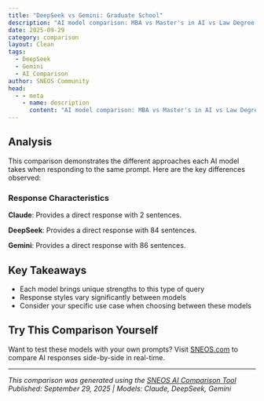 ```yaml
---
title: "DeepSeek vs Gemini: Graduate School"
description: "AI model comparison: MBA vs Master's in AI vs Law Degree - best ROI in 2025?..."
date: 2025-09-29
category: comparison
layout: Clean
tags:
  - DeepSeek
  - Gemini
  - AI Comparison
author: SNEOS Community
head:
  - - meta
    - name: description
      content: "AI model comparison: MBA vs Master's in AI vs Law Degree - best ROI in 2025?..."
---
```


<ChatComparison
  title="Claude vs DeepSeek vs Gemini: Graduate School"
  prompt="MBA vs Master's in AI vs Law Degree - best ROI in 2025?"
  :responses='{
    "DeepSeek": "Of course. This is an excellent question, as these three degrees represent very different career paths with distinct risk and reward profiles. The \u0022best\u0022 ROI in 2025 depends heavily on your personal strengths, career goals, and risk tolerance.\n\nLet\u0027s break down each degree, its ROI calculation, and its 2025 outlook.\n\n### Executive Summary: The Quick Answer\n\n*   **For the highest potential salary and immediate market demand in 2025: Master\u0027s in AI.**\n*   **For the most versatile career path and strong, stable long-term earnings: MBA.**\n*   **For a high-floor, stable, but high-barrier-to-entry profession: Law Degree (JD).**\n\nThe Master\u0027s in AI likely has the strongest **short-to-mid-term ROI** due to an extreme talent shortage. The MBA has the most versatile **long-term ROI**. The Law Degree has a more polarized and risky ROI.\n\n---\n\n### 1. Master\u0027s in Artificial Intelligence\n\nThis is the \u0022hot\u0022 degree of the moment, and for good reason.\n\n*   **Career Paths:** Machine Learning Engineer, AI Researcher, Data Scientist, AI Product Manager, Robotics Engineer.\n*   **Earning Potential:** Very high. Starting salaries for top graduates can range from **$120,000 to $200,000\u002B**, especially in tech hubs like Silicon Valley. Senior and specialized roles can command $300,000\u002B in total compensation.\n*   **Cost:** Varies widely. A top program can cost $60,000 - $80,000. Many reputable online programs (Georgia Tech, UT Austin) cost $10,000 - $20,000, making the ROI incredibly attractive.\n*   **Time:** Typically 1-2 years.\n\n#### ROI Analysis for 2025:\n\n*   **Pros:**\n    *   **Massive Demand \u0026 Short Supply:** The demand for AI talent far outstrips supply, a trend that will accelerate through 2025 and beyond.\n    *   **Future-Proofing:** You are building skills for the next several decades of technological evolution.\n    *   **High Starting Salary:** Immediate, high earnings potential right out of school.\n    *   **Lower Barrier to High ROI:** You don\u0027t need a \u0022top 5\u0022 school to get a great job. Strong skills from a solid program are enough.\n*   **Cons:**\n    *   **Rapidly Evolving Field:** Your knowledge can become obsolete quickly if you don\u0027t commit to continuous learning.\n    *   **Potential for Market Saturation:** While demand is insane now, an influx of graduates could cool the very top end of the salary spectrum in the long term (though this is a long way off).\n    *   **Niche Focus:** Less versatile than an MBA for moving into general management or non-tech roles.\n\n**Verdict:** **Highest potential ROI for 2025.** The combination of high starting salaries, strong demand, and relatively lower cost (especially from online programs) makes this a powerhouse.\n\n---\n\n### 2. Master of Business Administration (MBA)\n\nThe classic choice for career switchers and accelerators.\n\n*   **Career Paths:** Consulting, Finance (IB, PE, VC), Tech Product Management, Brand Management, Corporate Strategy, Entrepreneurship.\n*   **Earning Potential:** Highly dependent on school ranking and industry.\n    *   **Top-Tier MBA (M7):** Median total compensation often **$175,000 - $220,000\u002B** upon graduation.\n    *   **Mid-Tier MBA:** Can range from $100,000 - $150,000.\n*   **Cost:** Extremely high. Top programs can cost **$120,000 - $160,000\u002B** in tuition alone, plus two years of forgone salary.\n*   **Time:** Typically 2 years (full-time).\n\n#### ROI Analysis for 2025:\n\n*   **Pros:**\n    *   **Career Versatility \u0026 Network:** An MBA opens doors across industries. The network from a top school is an asset that pays dividends for life.\n    *   **Leadership Pathway:** It\u0027s the primary degree for ascending to senior executive roles (CEO, CFO, etc.).\n    *   **Proven Value:** The ROI of a top MBA is well-established and respected globally.\n*   **Cons:**\n    *   **Extremely High Cost:** The combination of high tuition and two years without a salary creates a massive \u0022opportunity cost.\u0022\n    *   **Tier-Sensitive:** The ROI of a mid- or low-tier MBA is significantly less certain than that of a top-tier program.\n    *   **Economic Sensitivity:** Hiring and salaries for MBA graduates (especially in finance and consulting) can dip during economic downturns.\n\n**Verdict:** **Strong long-term and network-based ROI.** For 2025 specifically, its performance is tied to the health of the consulting and finance sectors. It\u0027s a less direct and more expensive path than an AI Master\u0027s, but it offers unparalleled long-term flexibility and access to the C-suite.\n\n---\n\n### 3. Law Degree (Juris Doctor - JD)\n\nA traditional professional degree with a challenging modern economic landscape.\n\n*   **Career Paths:** Corporate Lawyer (Big Law), Public Interest Lawyer, Government Attorney, In-House Counsel, etc.\n*   **Earning Potential:** The most bimodal distribution of any degree.\n    *   **Big Law (Top Firms):** Starting salary is **~$215,000** (the \u0022Cravath Scale\u0022).\n    *   **Everyone Else:** Starting salaries can be as low as **$50,000 - $80,000**.\n*   **Cost:** Prohibitively high. Top law schools cost **$70,000 - $75,000 per year** in tuition, leading to total debt often exceeding $200,000.\n*   **Time:** 3 years (full-time).\n\n#### ROI Analysis for 2025:\n\n*   **Pros:**\n    *   **High Salary Ceiling (if you make it):** Big Law partners can earn millions.\n    *   **Prestige and Stability:** A law license is a powerful credential that offers a stable, respected career.\n    *   **Intellectual Challenge:** The work is complex and intellectually rigorous.\n*   **Cons:**\n    *   **Extreme Bimodal Salaries:** Your financial success is almost entirely dependent on getting a job in Big Law, which is only available to the top of the class at top-tier schools.\n    *   **Highest Debt Burden:** Combined with 3 years of no income, the financial hole is deep.\n    *   **High Stress, High Burnout:** The lifestyle in high-paying legal jobs is notoriously demanding.\n    *   **Threat from AI:** AI is already beginning to automate document review, legal research, and contract drafting, potentially reducing the demand for entry-level associates.\n\n**Verdict:** **The Riskiest ROI.** The payoff is fantastic if you graduate from a **T-14 law school** and land a Big Law job. For anyone else, the ROI is often negative or very low for a long time. The threat of AI automation adds a significant long-term risk factor that the other two degrees don\u0027t face as acutely.\n\n---\n\n### Head-to-Head Comparison for 2025\n\n| Factor | Master\u0027s in AI | MBA (Top-Tier) | Law Degree (Top-Tier) |\n| :--- | :--- | :--- | :--- |\n| **Demand in 2025** | **Extremely High** | High | Stable (but concentrated) |\n| **Starting Salary** | **$120k - $200k\u002B** | **$175k - $220k\u002B** | **$215k (Big Law only)** |\n| **Cost** | Moderate ($10k - $80k) | **Very High ($120k\u002B \u0026 lost wages)** | **Very High ($200k\u002B \u0026 lost wages)** |\n| **Time to Degree** | 1-2 years | 2 years | 3 years |\n| **Risk Level** | Low-Moderate | Moderate | **High** |\n| **Key Risk** | Skill obsolescence | Economic downturn, School Tier | Not landing Big Law, AI automation |\n| **Best For...** | Technologists, builders, specialists | Career switchers, future executives | Top academic performers set on law |\n\n### Final Recommendation\n\n*   **Choose a Master\u0027s in AI if:** You have a strong quantitative/technical background and want to build the core technologies of the future. You prioritize high, immediate compensation, strong job security, and are comfortable with continuous learning. **This has the most compelling and least risky ROI for 2025.**\n*   **Choose an MBA if:** You are less technical and more interested in leadership, strategy, and the \u0022big picture.\u0022 You value a powerful network and want the flexibility to work in multiple industries (tech, finance, CPG, etc.). You are confident you can get into a top-tier program.\n*   **Choose a Law Degree if:** You are passionate about the law itself, excel academically, and are confident you can be at the top of your class at a top-14 law school. You are willing to accept high risk (massive debt) for the chance at a high-reward, prestigious legal career.\n\nFor the purest financial calculation in 2025, the **Master\u0027s in AI is the clear winner.** It offers a near-guarantee of a high-paying job for a fraction of the cost and time of the other two degrees.",
    "Gemini": "This is a tough question because \u0022best ROI\u0022 is subjective and depends heavily on your personal goals, risk tolerance, and existing skills.  However, let\u0027s break down the potential ROI of each in 2025 and beyond:\n\n**1. MBA (Master of Business Administration)**\n\n*   **Potential ROI:**  Medium to High (but increasingly varied)\n*   **Strengths:**\n    *   **Versatility:**  Applies to a wide range of industries and roles.  Focuses on leadership, strategy, finance, marketing, and operations.\n    *   **Networking:**  Strong alumni networks can be invaluable for career advancement.\n    *   **General Management:**  Prepares you to lead teams, manage budgets, and make strategic decisions.\n    *   **Established Career Path:**  Clear pathways to management positions in various sectors.\n*   **Weaknesses:**\n    *   **High Cost:**  MBAs from top-tier schools are very expensive.\n    *   **Competition:**  The market is saturated with MBAs, so standing out is crucial.\n    *   **Relevance:**  The MBA curriculum needs to constantly adapt to the changing business landscape (AI, automation).  A generic MBA might not be enough anymore.\n    *   **ROI Variance:**  ROI varies wildly depending on the school, your pre-MBA experience, and your post-MBA career goals.  Some MBAs struggle to justify the cost.\n*   **Considerations:**\n    *   **School Ranking:**  The reputation of the school significantly impacts your job prospects and salary.\n    *   **Specialization:**  Consider an MBA with a focus on technology, strategy, or entrepreneurship to enhance relevance.\n    *   **Experience Required:**  Most top MBA programs require several years of work experience.\n*   **2025 Outlook:** An MBA remains valuable, but the edge might be lost if the school doesn\u0027t keep up with technological advancements. Specializations and real-world experience are crucial.\n\n**2. Master\u0027s in AI (Artificial Intelligence)**\n\n*   **Potential ROI:**  High to Very High\n*   **Strengths:**\n    *   **High Demand:**  AI is a rapidly growing field with a shortage of skilled professionals.\n    *   **High Salaries:**  AI engineers, data scientists, and machine learning specialists command premium salaries.\n    *   **Innovation:**  You\u0027ll be at the forefront of technological advancements.\n    *   **Impact:**  AI has the potential to transform industries and solve complex problems.\n*   **Weaknesses:**\n    *   **Technical Difficulty:**  Requires a strong background in mathematics, statistics, and computer science.\n    *   **Constant Learning:**  AI is a rapidly evolving field, requiring continuous learning and adaptation.\n    *   **Ethical Considerations:**  AI raises ethical concerns that need to be addressed.\n    *   **Job Market Concentration:**  Many AI jobs are concentrated in specific geographic locations (Silicon Valley, Seattle, etc.).\n*   **Considerations:**\n    *   **Prior Technical Background:**  A bachelor\u0027s degree in computer science, mathematics, or a related field is usually required.\n    *   **Specialization:**  Choose a specialization within AI that aligns with your interests and career goals (e.g., natural language processing, computer vision, deep learning).\n    *   **Practical Experience:**  Look for programs that offer internships or research opportunities.\n*   **2025 Outlook:**  AI will continue to be a high-growth field with strong demand for skilled professionals.  Those with specialized knowledge and practical experience will be highly sought after.  However, the market might get slightly more competitive as more graduates enter the field.\n\n**3. Law Degree (Juris Doctor - JD)**\n\n*   **Potential ROI:**  Medium to Low (with significant variance)\n*   **Strengths:**\n    *   **Critical Thinking Skills:**  Develops strong analytical, research, and communication skills.\n    *   **Variety of Career Paths:**  Lawyers can work in a variety of fields, including law firms, government, corporations, and non-profits.\n    *   **Intellectual Stimulation:**  Law is a challenging and intellectually stimulating field.\n    *   **Social Impact:**  Lawyers can advocate for justice and protect the rights of others.\n*   **Weaknesses:**\n    *   **High Cost:**  Law school is expensive, and student loan debt can be significant.\n    *   **Competitive Job Market:**  The legal job market is competitive, particularly for graduates of lower-ranked schools.\n    *   **Long Hours:**  Lawyers often work long hours and face high stress levels.\n    *   **Evolving Landscape:**  AI and automation are impacting the legal field, potentially reducing the demand for some types of legal work.\n*   **Considerations:**\n    *   **Law School Ranking:**  The reputation of the law school significantly impacts your job prospects.\n    *   **Area of Specialization:**  Choose a specialization that aligns with your interests and the demands of the legal market (e.g., intellectual property, corporate law, environmental law).\n    *   **Bar Exam:**  Passing the bar exam is required to practice law.\n*   **2025 Outlook:**  The legal field is becoming increasingly competitive and impacted by technology.  Graduates of top-ranked schools with specialized skills will have the best job prospects.  Salaries for entry-level lawyers at large firms remain high, but the majority of lawyers earn significantly less.  Areas like AI law, privacy law, and cybersecurity law will likely see increased demand.\n\n**Conclusion (Which has the best ROI in 2025?)**\n\n*   **For pure financial ROI and high growth potential:**  **Master\u0027s in AI** likely has the highest ROI in 2025. The demand for AI professionals is exceptionally high, leading to high salaries and career opportunities. *However, this requires a strong aptitude and passion for technical fields.*\n\n*   **For broad applicability and leadership roles:** An **MBA** can still have a good ROI, especially if you attend a top-tier school and specialize in a high-demand area like technology, strategy, or entrepreneurship. The MBA equips you with the business acumen needed to lead and manage in a variety of industries. *However, it\u0027s crucial to carefully consider the program\u0027s focus and relevance to the evolving business landscape.*\n\n*   **For those passionate about justice and law:** A **Law Degree** can be fulfilling, but the ROI is less certain. Job prospects are competitive, and the cost of law school is high. To improve your ROI, attend a top-ranked law school and specialize in a growing area of law (e.g., AI law, privacy law). *This path is best suited for individuals with a strong interest in legal principles and a desire to advocate for others.*\n\n**Ultimately, the \u0022best\u0022 choice depends on your individual strengths, interests, and career aspirations.  Here\u0027s a framework for making your decision:**\n\n1.  **Self-Assessment:**  What are your skills, interests, and values?  What kind of work environment do you thrive in?\n2.  **Career Goals:**  What kind of job do you want to have in 5-10 years?  What salary do you expect to earn?\n3.  **Financial Considerations:**  How much can you afford to spend on education?  How long will it take you to pay off your student loans?\n4.  **Market Research:**  Research the job market for each field.  What skills are in demand?  What are the salary ranges?\n5.  **Networking:**  Talk to people who work in each field.  Ask them about their experiences and advice.\n\nBy carefully considering these factors, you can make an informed decision about which degree will provide the best ROI for you. Good luck!\n"
  }'
  published-date="16:28"
/>

## Analysis

This comparison demonstrates the different approaches each AI model takes when responding to the same prompt. Here are the key differences observed:

### Response Characteristics

**Claude**: Provides a direct response with 2 sentences. 

**DeepSeek**: Provides a direct response with 84 sentences. 

**Gemini**: Provides a direct response with 86 sentences. 

## Key Takeaways

- Each model brings unique strengths to this type of query
- Response styles vary significantly between models
- Consider your specific use case when choosing between these models

## Try This Comparison Yourself

Want to test these models with your own prompts? Visit [SNEOS.com](https://sneos.com) to compare AI responses side-by-side in real-time.

---

*This comparison was generated using the [SNEOS AI Comparison Tool](https://sneos.com)*
*Published: September 29, 2025 | Models: Claude, DeepSeek, Gemini*
